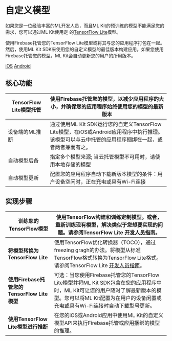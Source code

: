 # 自定义模型

如果您是一位经验丰富的ML开发人员，而且ML Kit的预训练的模型不能满足您的需求，您可以通过ML Kit使用定 的[TensorFlow Lite](https://www.tensorflow.org/mobile/tflite/)模型。

使用Firebase托管您的TensorFlow Lite模型或将其与您的应用程序打包在一起。然后，使用ML Kit SDK来使用您的自定义模型的最佳版本构建应用。如果您使用Firebase托管您的模型，ML Kit会自动更新您的用户的所用版本。

[iOS](https://github.com/Quorafind/MLkit-CN/blob/master/Use%20a%20custom%20model/Use%20a%20TensorFlow%20Lite%20model%20for%20inference%20with%20ML%20Kit%20on%20iOS.md) [Android]()

## 核心功能

| TensorFlow Lite模型托管 | 使用Firebase托管您的模型，以减少应用程序的大小，并确保您的应用程序始终使用您的模型的最新版本 |
| ----------------------- | ------------------------------------------------------------ |
| 设备端的ML推断          | 通过使用ML Kit SDK运行您的自定义TensorFlow Lite模型，在iOS或Android应用程序中执行推理。该模型可以与云中托管的应用程序捆绑在一起，或者两者兼而有之。 |
| 自动模型后备            | 指定多个模型来源; 当云托管模型不可用时，请使用本地存储的模型 |
| 自动模型更新            | 配置您的应用程序自动下载新版本模型的条件：用户设备空闲时，正在充电或具有Wi-Fi连接 |

## 实现步骤

| **训练您的TensorFlow模型**                  | 使用TensorFlow构建和训练定制模型。或者，重新训练现有模型，解决类似于您想要实现的问题。请参阅TensorFlow Lite [开发人员指南](https://www.tensorflow.org/mobile/tflite/devguide)。 |
| ------------------------------------------- | ------------------------------------------------------------ |
| **将模型转换为TensorFlow Lite**             | 使用TensorFlow优化转换器（TOCO），通过freezing gragh的办法。将模型从标准TensorFlow格式转换为TensorFlow Lite格式。请参阅TensorFlow Lite [开发人员指南](https://www.tensorflow.org/mobile/tflite/devguide)。 |
| **使用Firebase托管您的TensorFlow Lite模型** | 可选：当您使用Firebase托管您的TensorFlow Lite模型并将ML Kit SDK包含在您的应用程序中时，ML Kit可让您的用户随时了解最新版本的模型。您可以将ML Kit配置为在用户的设备闲置或充电或具有Wi-Fi连接时自动下载型号更新。 |
| **使用TensorFlow Lite模型进行推断**         | 在您的iOS或Android应用中使用ML Kit的自定义模型API来执行Firebase托管或应用捆绑的模型的推理。 |